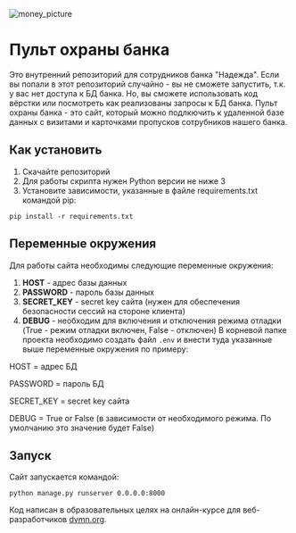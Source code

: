 ![money_picture](https://www.freeimages.com/ru/premium/safety-money-514132)
# Пульт охраны банка

Это внутренний репозиторий для сотрудников банка "Надежда". Если вы попали в этот репозиторий случайно - вы не сможете запустить, т.к. у вас нет доступа к БД банка. Но, вы сможете использовать код вёрстки или посмотреть как реализованы запросы к БД банка.
Пульт охраны банка - это сайт, который можно подлкючить к удаленной базе данных с визитами и карточками пропусков сотрубников нашего банка.

## Как установить

1. Скачайте репозиторий
2. Для работы скрипта нужен Python версии не ниже 3
3. Установите зависимости, указанные в файле requirements.txt командой pip:

``pip install -r requirements.txt``

## Переменные окружения

Для работы сайта необходимы следующие переменные окружения:
1. __HOST__ - адрес базы данных
2. __PASSWORD__ - пароль базы данных
3. __SECRET_KEY__ - secret key сайта (нужен для обеспечения безопасности сессий на стороне клиента)
4. __DEBUG__ - необходим для включения и отключения режима отладки (True - режим отладки включен, False - отключен)
В корневой папке проекта необходимо создать файл `.env` и внести туда указанные выше переменные окружения по примеру:

HOST = адрес БД

PASSWORD = пароль БД

SECRET_KEY = secret key сайта

DEBUG = True or False (в зависимости от необходимого режима. По умолчанию это значение будет False)

## Запуск

Сайт запускается командой:

`python manage.py runserver 0.0.0.0:8000`


Код написан в образовательных целях на онлайн-курсе для веб-разработчиков [dvmn.org](https://dvmn.org/).
